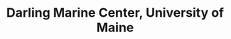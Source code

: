 ---
layout: repo
title: "Darling Marine Center, University of Maine"
id: 3464
permalink: repos/3464/
---